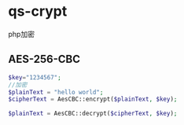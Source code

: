 # qs-crypt
php加密

## AES-256-CBC 
```php
$key="1234567";
//加密
$plainText = "hello world";
$cipherText = AesCBC::encrypt($plainText, $key);

$plainText = AesCBC::decrypt($cipherText, $key);
```